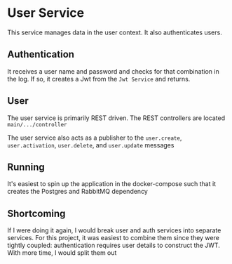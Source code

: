 # User Service
This service manages data in the user context. It also authenticates users.

## Authentication
It receives a user name and password and checks for that combination in the log. If so, it creates a Jwt from the `Jwt Service` and returns.

## User
The user service is primarily REST driven. The REST controllers are located `main/.../controller`

The user service also acts as a publisher to the `user.create`, `user.activation`, `user.delete`, and `user.update` messages

## Running
It's easiest to spin up the application in the docker-compose such that it creates the Postgres and RabbitMQ dependency

## Shortcoming
If I were doing it again, I would break user and auth services into separate services. For this project, it was easiest to combine them since they were tightly coupled: authentication requires user details to construct the JWT. With more time, I would split them out